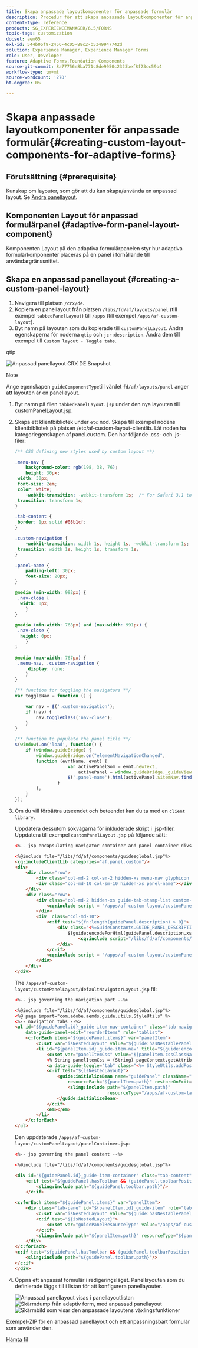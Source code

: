 ```yaml
---
title: Skapa anpassade layoutkomponenter för anpassade formulär
description: Procedur för att skapa anpassade layoutkomponenter för anpassade formulär.
content-type: reference
products: SG_EXPERIENCEMANAGER/6.5/FORMS
topic-tags: customization
docset: aem65
exl-id: 544b06f9-2456-4c05-88c2-b5349947742d
solution: Experience Manager, Experience Manager Forms
role: User, Developer
feature: Adaptive Forms,Foundation Components
source-git-commit: 8a77756e8ba771c8de9950c2323bef8f23cc59b4
workflow-type: tm+mt
source-wordcount: '270'
ht-degree: 0%

---
```


# Skapa anpassade layoutkomponenter för anpassade formulär{#creating-custom-layout-components-for-adaptive-forms}

## Förutsättning {#prerequisite}

Kunskap om layouter, som gör att du kan skapa/använda en anpassad layout. Se [Ändra panellayout](../../forms/using/layout-capabilities-adaptive-forms.md).

## Komponenten Layout för anpassad formulärpanel {#adaptive-form-panel-layout-component}

Komponenten Layout på den adaptiva formulärpanelen styr hur adaptiva formulärkomponenter placeras på en panel i förhållande till användargränssnittet.

## Skapa en anpassad panellayout {#creating-a-custom-panel-layout}

1. Navigera till platsen `/crx/de`.
1. Kopiera en panellayout från platsen `/libs/fd/af/layouts/panel` (till exempel `tabbedPanelLayout`) till `/apps` (till exempel `/apps/af-custom-layout`).
1. Byt namn på layouten som du kopierade till `customPanelLayout`. Ändra egenskaperna för noderna `qtip` och `jcr:description`. Ändra dem till exempel till `Custom layout - Toggle tabs`.

qtip

![Anpassad panellayout CRX DE Snapshot](assets/custom_layout_new.png)

>[!NOTE]
>
>Ange egenskapen `guideComponentType`till värdet `fd/af/layouts/panel` anger att layouten är en panellayout.

1. Byt namn på filen `tabbedPanelLayout.jsp` under den nya layouten till customPanelLayout.jsp.
1. Skapa ett klientbibliotek under `etc` nod. Skapa till exempel nodens klientbibliotek på platsen /etc/af-custom-layout-clientlib. Låt noden ha kategoriegenskapen af.panel.custom. Den har följande .css- och .js-filer:

   ```css
   /** CSS defining new styles used by custom layout **/
   
   .menu-nav {
       background-color: rgb(198, 38, 76);
       height: 30px;
    width: 30px;
    font-size: 2em;
    color: white;
       -webkit-transition: -webkit-transform 1s;  /* For Safari 3.1 to 6.0 */
    transition: transform 1s;
   }
   
   .tab-content {
    border: 1px solid #08b1cf;
   }
   
   .custom-navigation {
       -webkit-transition: width 1s, height 1s, -webkit-transform 1s;  /* For Safari 3.1 to 6.0 */
    transition: width 1s, height 1s, transform 1s;
   }
   
   .panel-name {
       padding-left: 30px;
       font-size: 20px;
   }
   
   @media (min-width: 992px) {
    .nav-close {
     width: 0px;
       }
   }
   
   @media (min-width: 768px) and (max-width: 991px) {
    .nav-close {
     height: 0px;
       }
   }
   
   @media (max-width: 767px) {
    .menu-nav, .custom-navigation {
        display: none;
       }
   }
   ```

   ```javascript
   /** function for toggling the navigators **/
   var toggleNav = function () {
   
       var nav = $('.custom-navigation');
       if (nav) {
           nav.toggleClass('nav-close');
       }
   }
   
   /** function to populate the panel title **/
   $(window).on('load', function() {
       if (window.guideBridge) {
           window.guideBridge.on("elementNavigationChanged",
           function (evntName, evnt) {
                       var activePanelSom = evnt.newText,
                           activePanel = window.guideBridge._guideView.getView(activePanelSom);
                       $('.panel-name').html(activePanel.$itemNav.find('a').html());
                   }
           );
       }
   });
   ```

1. Om du vill förbättra utseendet och beteendet kan du ta med en `client library`.

   Uppdatera dessutom sökvägarna för inkluderade skript i .jsp-filer. Uppdatera till exempel `customPanelLayout.jsp` på följande sätt:

   ```html
   <%-- jsp encapsulating navigator container and panel container divs --%>
   
   <%@include file="/libs/fd/af/components/guidesglobal.jsp"%>
   <cq:includeClientLib categories="af.panel.custom"/>
   <div>
       <div class="row">
           <div class="col-md-2 col-sm-2 hidden-xs menu-nav glyphicon glyphicon-align-justify" onclick="toggleNav();"></div>
           <div class="col-md-10 col-sm-10 hidden-xs panel-name"></div>
       </div>
       <div class="row">
           <div class="col-md-2 hidden-xs guide-tab-stamp-list custom-navigation">
               <cq:include script = "/apps/af-custom-layout/customPanelLayout/defaultNavigatorLayout.jsp" />
           </div>
           <div  class="col-md-10">
               <c:if test="${fn:length(guidePanel.description) > 0}">
                   <div class="<%=GuideConstants.GUIDE_PANEL_DESCRIPTION%>">
                       ${guide:encodeForHtml(guidePanel.description,xssAPI)}
                           <cq:include script="/libs/fd/af/components/panel/longDescription.jsp"/>
                   </div>
               </c:if>
               <cq:include script = "/apps/af-custom-layout/customPanelLayout/panelContainer.jsp"/>
           </div>
       </div>
   </div>
   ```

   The `/apps/af-custom-layout/customPanelLayout/defaultNavigatorLayout.jsp` fil:

   ```html
   <%-- jsp governing the navigation part --%>
   
   <%@include file="/libs/fd/af/components/guidesglobal.jsp"%>
   <%@ page import="com.adobe.aemds.guide.utils.StyleUtils" %>
   <%-- navigation tabs --%>
   <ul id="${guidePanel.id}_guide-item-nav-container" class="tab-navigators tab-navigators-vertical in"
       data-guide-panel-edit="reorderItems" role="tablist">
       <c:forEach items="${guidePanel.items}" var="panelItem">
           <c:set var="isNestedLayout" value="${guide:hasNestablePanelLayout(guidePanel,panelItem)}"/>
           <li id="${panelItem.id}_guide-item-nav" title="${guide:encodeForHtmlAttr(panelItem.navTitle,xssAPI)}" data-path="${panelItem.path}" role="tab" aria-controls="${panelItem.id}_guide-item">
               <c:set var="panelItemCss" value="${panelItem.cssClassName}"/>
               <% String panelItemCss = (String) pageContext.getAttribute("panelItemCss");%>
               <a data-guide-toggle="tab" class="<%= StyleUtils.addPostfixToClasses(panelItemCss, "_nav") %> guideNavIcon nested_${isNestedLayout}">${guide:encodeForHtml(panelItem.navTitle,xssAPI)}</a>
               <c:if test="${isNestedLayout}">
                   <guide:initializeBean name="guidePanel" className="com.adobe.aemds.guide.common.GuidePanel"
                       resourcePath="${panelItem.path}" restoreOnExit="true">
                       <sling:include path="${panelItem.path}"
                                      resourceType="/apps/af-custom-layout/customPanelLayout/defaultNavigatorLayout.jsp"/>
                   </guide:initializeBean>
               </c:if>
               <em></em>
           </li>
       </c:forEach>
   </ul>
   ```

   Den uppdaterade `/apps/af-custom-layout/customPanelLayout/panelContainer.jsp`:

   ```html
   <%-- jsp governing the panel content --%>
   
   <%@include file="/libs/fd/af/components/guidesglobal.jsp"%>
   
   <div id="${guidePanel.id}_guide-item-container" class="tab-content">
       <c:if test="${guidePanel.hasToolbar && (guidePanel.toolbarPosition == 'Top') }">
           <sling:include path="${guidePanel.toolbar.path}"/>
       </c:if>
   
   <c:forEach items="${guidePanel.items}" var="panelItem">
       <div class="tab-pane" id="${panelItem.id}_guide-item" role="tabpanel">
           <c:set var="isNestedLayout" value="${guide:hasNestablePanelLayout(guidePanel,panelItem)}"/>
           <c:if test="${isNestedLayout}">
               <c:set var="guidePanelResourceType" value="/apps/af-custom-layout/customPanelLayout/panelContainer.jsp" scope="request"/>
           </c:if>
           <sling:include path="${panelItem.path}" resourceType="${panelItem.resourceType}"/>
       </div>
   </c:forEach>
   <c:if test="${guidePanel.hasToolbar && (guidePanel.toolbarPosition == 'Bottom')}">
       <sling:include path="${guidePanel.toolbar.path}"/>
   </c:if>
   </div>
   ```

1. Öppna ett anpassat formulär i redigeringsläget. Panellayouten som du definierade läggs till i listan för att konfigurera panellayouter.

   ![Anpassad panellayout visas i panellayoutlistan](assets/auth-layt.png) ![Skärmdump från adaptiv form, med anpassad panellayout](assets/s1.png) ![Skärmbild som visar den anpassade layoutens växlingsfunktioner](assets/s2.png)

Exempel-ZIP för en anpassad panellayout och ett anpassningsbart formulär som använder den.

[Hämta fil](assets/af-custom-layout.zip)

